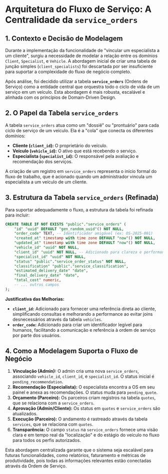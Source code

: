 # Arquitetura do Fluxo de Serviço: A Centralidade da `service_orders`

## 1. Contexto e Decisão de Modelagem

Durante a implementação da funcionalidade de "vincular um especialista a um cliente", surgiu a necessidade de modelar a relação entre os domínios `Client`, `Specialist`, e `Vehicle`. A abordagem inicial de criar uma tabela de junção simples (`client_specialists`) foi descartada por ser insuficiente para suportar a complexidade do fluxo de negócio completo.

Após análise, foi decidido utilizar a tabela **`service_orders`** (Ordens de Serviço) como a entidade central que orquestra todo o ciclo de vida de um serviço em um veículo. Esta abordagem é mais robusta, escalável e alinhada com os princípios de Domain-Driven Design.

## 2. O Papel da Tabela `service_orders`

A tabela `service_orders` atua como um "dossiê" ou "prontuário" para cada ciclo de serviço de um veículo. Ela é a "cola" que conecta os diferentes domínios:

-   **Cliente (`client_id`):** O proprietário do veículo.
-   **Veículo (`vehicle_id`):** O ativo que está recebendo o serviço.
-   **Especialista (`specialist_id`):** O responsável pela avaliação e recomendação dos serviços.

A criação de um registro em `service_orders` representa o início formal do fluxo de trabalho, que é acionado quando um administrador vincula um especialista a um veículo de um cliente.

## 3. Estrutura da Tabela `service_orders` (Refinada)

Para suportar adequadamente o fluxo, a estrutura da tabela foi refinada para incluir:

```sql
CREATE TABLE IF NOT EXISTS "public"."service_orders" (
    "id" "uuid" DEFAULT "gen_random_uuid"() NOT NULL,
    "order_code" TEXT, -- Identificador amigável (ex: OS-2025-001)
    "created_at" timestamp with time zone DEFAULT "now"() NOT NULL,
    "updated_at" timestamp with time zone DEFAULT "now"() NOT NULL,
    "vehicle_id" "uuid" NOT NULL,
    "client_id" "uuid" NOT NULL, -- Adicionado para clareza e performance
    "specialist_id" "uuid" NOT NULL,
    "status" "public"."service_order_status" NOT NULL,
    "classification" "public"."service_classification",
    "estimated_delivery_date" "date",
    "final_delivery_date" "date",
    "total_cost" numeric,
    -- ... outros campos
);
```

**Justificativa das Melhorias:**

-   **`client_id`:** Adicionado para fornecer uma referência direta ao cliente, simplificando consultas e melhorando a performance ao evitar joins desnecessários através da tabela `vehicles`.
-   **`order_code`:** Adicionado para criar um identificador legível para humanos, facilitando a comunicação e referência à ordem de serviço por parte dos usuários.

## 4. Como a Modelagem Suporta o Fluxo de Negócio

1.  **Vinculação (Admin):** O admin cria uma nova `service_orders`, associando `vehicle_id`, `client_id`, e `specialist_id`. O status inicial é `pending_recommendation`.
2.  **Recomendação (Especialista):** O especialista encontra a OS em seu painel e anexa as recomendações. O status muda para `pending_quote`.
3.  **Orçamento (Parceiro):** Os parceiros criam registros na tabela `quotes`, que se relaciona com a `service_orders`.
4.  **Aprovação (Admin/Cliente):** Os status em `quotes` e `service_orders` são atualizados.
5.  **Execução (Parceiro):** O andamento é rastreado através da tabela `services`, que se relaciona com `quotes`.
6.  **Transparência:** O campo `status` na `service_orders` fornece uma visão clara e em tempo real da "localização" e do estágio do veículo no fluxo para todos os perfis autorizados.

Esta abordagem centralizada garante que o sistema seja escalável para futuras funcionalidades, como relatórios, faturamento e métricas de produtividade, pois todas as informações relevantes estão conectadas através da Ordem de Serviço.
